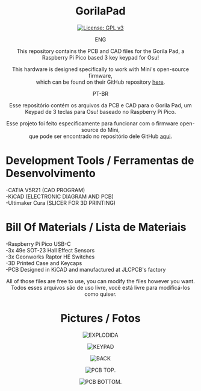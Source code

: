 <div align="center">

# GorilaPad

[![License: GPL v3](https://img.shields.io/badge/License-GPLv3-blue.svg)](https://www.gnu.org/licenses/gpl-3.0)

ENG

This repository contains the PCB and CAD files for the Gorila Pad, a Raspberry Pi Pico based 3 key keypad for Osu!

This hardware is designed specifically to work with Mini's open-source firmware,</br>
which can be found on their GitHub repository [here](https://github.com/minipadkb/minipad-firmware). </br>

PT-BR

Esse repositório contém os arquivos da PCB e CAD para o Gorila Pad, um Keypad de 3 teclas para Osu! baseado no Raspberry Pi Pico.

Esse projeto foi feito especificamente para funcionar com o firmware open-source do Mini, </br>
que pode ser encontrado no repositório dele GitHub [aqui](https://github.com/minipadkb/minipad-firmware). </br>

</div>
  
# Development Tools / Ferramentas de Desenvolvimento

-CATIA V5R21 (CAD PROGRAM)  </br>
-KiCAD (ELECTRONIC DIAGRAM AND PCB) </br>
-Ultimaker Cura (SLICER FOR 3D PRINTING)

# Bill Of Materials / Lista de Materiais

-Raspberry Pi Pico USB-C </br>
-3x 49e SOT-23 Hall Effect Sensors </br>
-3x Geonworks Raptor HE Switches </br>
-3D Printed Case and Keycaps </br>
-PCB Designed in KiCAD and manufactured at JLCPCB's factory </br>

<div align="center">

All of those files are free to use, you can modify the files however you want. </br>
Todos esses arquivos são de uso livre, você está livre para modificá-los como quiser.

# Pictures / Fotos

![EXPLODIDA](https://i.postimg.cc/G2hhvpHb/Captura-de-tela-2024-05-12-222616.png)

![KEYPAD](https://i.postimg.cc/jj7CjWJ1/Captura-de-tela-2024-05-05-210809.png)

![BACK](https://i.postimg.cc/85gcf1Rz/Captura-de-tela-2024-05-05-210850.png)

![PCB TOP](https://i.postimg.cc/rpmgkLxX/Captura-de-tela-2024-05-06-071141.png).

![PCB BOTTOM](https://i.postimg.cc/T17YBg6X/Captura-de-tela-2024-05-06-071152.png).






